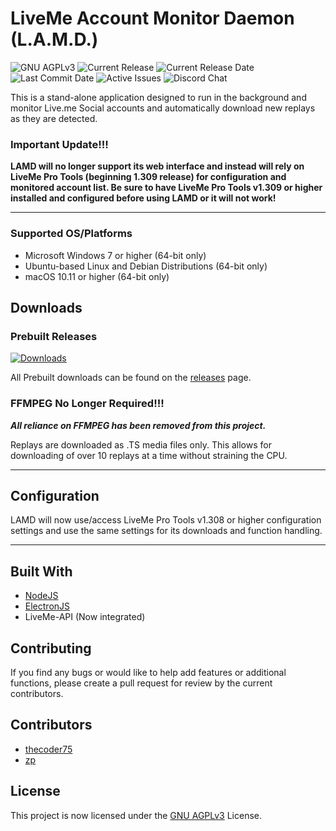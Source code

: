 # LiveMe Account Monitor Daemon (L.A.M.D.)
![GNU AGPLv3](https://img.shields.io/github/license/thecoder75/lamd.svg)
![Current Release](https://img.shields.io/github/release/thecoder75/lamd.svg)
![Current Release Date](https://img.shields.io/github/release-date/thecoder75/lamd.svg)
![Last Commit Date](https://img.shields.io/github/last-commit/thecoder75/lamd.svg)
![Active Issues](https://img.shields.io/github/issues/thecoder75/lamd.svg)
![Discord Chat](https://img.shields.io/discord/340106715334836224.svg)


This is a stand-alone application designed to run in the background and monitor Live.me Social accounts and automatically download new replays as they are detected.

### Important Update!!!

**LAMD will no longer support its web interface and instead will rely on LiveMe Pro Tools (beginning 1.309 release) for configuration and monitored account list.  Be sure to have LiveMe Pro Tools v1.309 or higher installed and configured before using LAMD or it will not work!**

* * *

### Supported OS/Platforms
- Microsoft Windows 7 or higher (64-bit only)
- Ubuntu-based Linux and Debian Distributions (64-bit only)
- macOS 10.11 or higher (64-bit only)

## Downloads

### Prebuilt Releases
[![Downloads](https://img.shields.io/github/downloads/thecoder75/lamd/v3.1.0/total.svg?style=flat&label=Current)](https://github.com/thecoder75/lamd/releases/v3.1.0)

All Prebuilt downloads can be found on the [releases](https://github.com/thecoder75/lamd/releases) page.

### FFMPEG No Longer Required!!!
***All reliance on FFMPEG has been removed from this project.***

Replays are downloaded as .TS media files only.  This allows for downloading of over 10 replays at a time without straining the CPU.

* * *

## Configuration
LAMD will now use/access LiveMe Pro Tools v1.308 or higher configuration settings and use the same settings for its downloads and function handling. 

* * *

## Built With
* [NodeJS](http://nodejs.org)
* [ElectronJS](https://electronjs.org)
* LiveMe-API (Now integrated)

## Contributing
If you find any bugs or would like to help add features or additional functions, please create a pull request for review by the current contributors.

## Contributors
* [thecoder75](https://github.com/thecoder75)
* [zp](https://github.com/zp)

## License
This project is now licensed under the [GNU AGPLv3](LICENSE) License.
